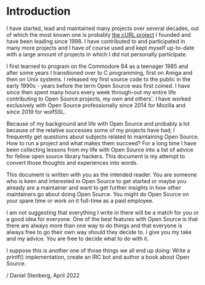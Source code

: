 # Introduction

I have started, lead and maintained many projects over several decades, out of
which the most known one is probably [the cURL project](https://curl.se) I
founded and have been leading since 1998. I have contributed to and
participated in many more projects and I have of course used and kept myself
up-to-date with a large amount of projects in which I did not personally
participate.

I first learned to program on the Commodore 64 as a teenager 1985 and after
some years I transitioned over to C programming, first on Amiga and then on
Unix systems. I released my first source code to the public in the early
1990s - years before the term Open Source was first coined. I have since then
spent many hours every week through-out my entire life contributing to Open
Source projects, my own and others'. I have worked exclusively with Open
Source professionally since 2014 for Mozilla and since 2019 for wolfSSL.

Because of my background and life with Open Source and probably a lot because
of the relative successes some of my projects have had, I frequently get
questions about subjects related to maintaining Open Source. How to run a
project and what makes them succeed? For a long time I have been collecting
lessons from my life with Open Source into a list of advice for fellow open
source library hackers. This document is my attempt to convert those thoughts
and experiences into words.

This document is written with you as the intended reader. You are someone who
is keen and interested in Open Source to get started or maybe you already are
a maintainer and want to get further insights in how other maintainers go
about doing Open Source. You might do Open Source on your spare time or work
on it full-time as a paid employee.

I am not suggesting that everything I write in there will be a match for you
or a good idea for everyone. One of the best features with Open Source is that
there are always more than one way to do things and that everyone is always
free to go their own way should they decide to. I give you my take and my
advice. You are free to decide what to do with it.

I suppose this is another one of those things we all end up doing: Write a
printf() implementation, create an IRC bot and author a book about Open
Source.

/ Daniel Stenberg, April 2022
